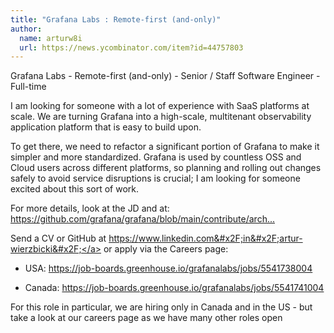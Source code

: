 ```yaml
---
title: "Grafana Labs : Remote-first (and-only)"
author:
  name: arturw8i
  url: https://news.ycombinator.com/item?id=44757803
---
```


<JobNavigation />

Grafana Labs - Remote-first (and-only) - Senior &#x2F; Staff Software Engineer - Full-time

I am looking for someone with a lot of experience with SaaS platforms at scale. We are turning Grafana into a high-scale, multitenant observability application platform that is easy to build upon.

To get there, we need to refactor a significant portion of Grafana to make it simpler and more standardized. Grafana is used by countless OSS and Cloud users across different platforms, so planning and rolling out changes safely to avoid service disruptions is crucial; I am looking for someone excited about this sort of work.

For more details, look at the JD and at: <a href="https:&#x2F;&#x2F;github.com&#x2F;grafana&#x2F;grafana&#x2F;blob&#x2F;main&#x2F;contribute&#x2F;architecture&#x2F;k8s-inspired-backend-arch.md">https:&#x2F;&#x2F;github.com&#x2F;grafana&#x2F;grafana&#x2F;blob&#x2F;main&#x2F;contribute&#x2F;arch...</a>

Send a CV or GitHub at <a href="https:&#x2F;&#x2F;www.linkedin.com&#x2F;in&#x2F;artur-wierzbicki&#x2F;" rel="nofollow">https:&#x2F;&#x2F;www.linkedin.com&#x2F;in&#x2F;artur-wierzbicki&#x2F;</a> or apply via the Careers page:

- USA: <a href="https:&#x2F;&#x2F;job-boards.greenhouse.io&#x2F;grafanalabs&#x2F;jobs&#x2F;5541738004" rel="nofollow">https:&#x2F;&#x2F;job-boards.greenhouse.io&#x2F;grafanalabs&#x2F;jobs&#x2F;5541738004</a>

- Canada: <a href="https:&#x2F;&#x2F;job-boards.greenhouse.io&#x2F;grafanalabs&#x2F;jobs&#x2F;5541741004" rel="nofollow">https:&#x2F;&#x2F;job-boards.greenhouse.io&#x2F;grafanalabs&#x2F;jobs&#x2F;5541741004</a>

For this role in particular, we are hiring only in Canada and in the US - but take a look at our careers page as we have many other roles open
<JobApplication />
